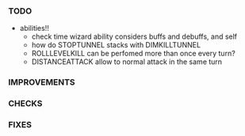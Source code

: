 ### TODO
- abilities!!
    - check time wizard ability considers buffs and debuffs, and self
    - how do STOPTUNNEL stacks with DIMKILLTUNNEL
    - ROLLLEVELKILL can be perfomed more than once every turn?
    - DISTANCEATTACK allow to normal attack in the same turn

### IMPROVEMENTS

### CHECKS

### FIXES

